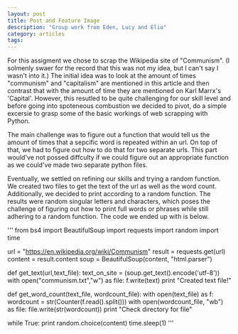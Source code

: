 ```yaml
---
layout: post
title: Post and Feature Image
description: "Group work from Eden, Lucy and Elio"
category: articles
tags:
---
```


For this assigment we chose to scrap the Wikipedia site of "Communism". (I solmenly swaer for the record that this was not my idea, but I can't say I wasn't into it.) The initial idea was to look at the amount of times "communism" and "capitalism" are mentioned in this article and then contrast that with the amount of time they are mentioned on Karl Marrx's 'Capital'. However, this resutled to be quite challenging for our skill level and before going into spoteneous combustion we decided to pivot, do a simple excersie to grasp some of the basic workings of web scrapping with Python. 

The main challenge was to figure out a function that would tell us the amount of times that a sepcific word is repeated within an url. On top of that, we had to figure out how to do that for two separate urls. This part would've not possed diffculty if we could figure out an appropriate function as we could've made two separate python files. 

Eventually, we settled on refining our skills and trying a random function. We created two files to get the text of the url as well as the word count. Additionally, we decided to print according to a random function. The results were random singular letters and characters, which poses the challenge of figuring out how to print full words or phrases while still adhering to a random function. The code we ended up with is below. 

'''
from bs4 import BeautifulSoup
import requests
import random
import time


url = "https://en.wikipedia.org/wiki/Communism"
result = requests.get(url)
content = result.content
soup = BeautifulSoup(content, "html.parser")


def get_text(url,text_file):
	text_on_site = (soup.get_text().encode('utf-8'))
	with open("communism.txt","w") as file:
		f.write(text)
	print "Created text file!"


def get_word_count(text_file, wordcount_file):
	with open(text_file) as f:
		wordcount = str(Counter(f.read().split()))
	with open(wordcount_file, "wb") as file:
		file.write(str(wordcount))
	print "Check directory for file"



while True:
	print random.choice(content)
	time.sleep(1)
  '''
